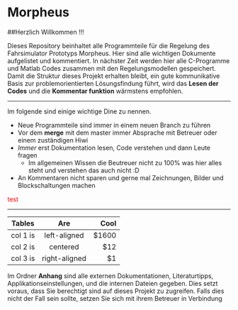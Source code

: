 # Morpheus

##Herzlich Willkommen !!!

Dieses Repository beinhaltet alle Programmteile für die Regelung des Fahrsimulator Prototyps Morpheus.
Hier sind alle wichtigen Dokumente aufgelistet und kommentiert.
In nächster Zeit werden hier alle C-Programme und Matlab Codes zusammen mit den Regelungsmodellen
gespeichert.
Damit die Struktur dieses Projekt erhalten bleibt, ein gute kommunikative Basis zur problemorientierten
Lösungsfindung führt, wird das **Lesen der Codes** und die **Kommentar funktion** wärmstens empfohlen.

- - - -

Im folgende sind einige wichtige Dine zu nennen.

* Neue Programmteile sind immer in einem neuen Branch zu führen
* Vor dem **merge** mit dem master immer Absprache mit Betreuer oder einem zuständigen Hiwi
* *Immer* erst Dokumentation lesen, Code verstehen und dann Leute fragen
    * Im allgemeinen Wissen die Beutreuer nicht zu 100% was hier alles steht
      und verstehen das auch nicht :D
* An Kommentaren nicht sparen und gerne mal Zeichnungen, Bilder und Blockschaltungen machen

<span style="color:#FF0000">  test </span>

* * * *

| Tables   |      Are      |  Cool |
|----------|:-------------:|------:|
| col 1 is |  left-aligned | $1600 |
| col 2 is |    centered   |   $12 |
| col 3 is | right-aligned |    $1 |


Im Ordner **Anhang** sind alle externen Dokumentationen, Literaturtipps, Applikationseinstellungen,
und die internen Dateien gegeben. Dies setzt voraus, dass Sie berechtigt sind auf dieses Projekt 
zu zugreifen. Falls dies nicht der Fall sein sollte, setzen Sie sich mit ihrem Betreuer in Verbindung
